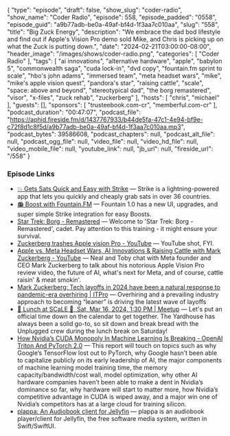 {
  "type": "episode",
  "draft": false,
  "show_slug": "coder-radio",
  "show_name": "Coder Radio",
  "episode": 558,
  "episode_padded": "0558",
  "episode_guid": "a9b77adb-be0a-49af-bf4d-1f3aa7c010aa",
  "slug": "558",
  "title": "Big Zuck Energy",
  "description": "We embrace the dad bod lifestyle and find out if Apple's Vision Pro demo sold Mike, and Chris is picking up on what the Zuck is putting down.",
  "date": "2024-02-21T03:00:00-08:00",
  "header_image": "/images/shows/coder-radio.png",
  "categories": [
    "Coder Radio"
  ],
  "tags": [
    "ai innovations",
    "alternative hardware",
    "apple",
    "babylon 5",
    "commonwealth saga",
    "cuda lock-in",
    "dvd copy",
    "fountain.fm sprint to scale",
    "hbo's john adams",
    "immersed team",
    "meta headset wars",
    "mike",
    "mike's apple vision quest",
    "pandora's star",
    "raising cattle",
    "scale",
    "space: above and beyond",
    "stereotypical dad",
    "the borg remastered",
    "visor",
    "x-files",
    "zuck rehab",
    "zuckerberg"
  ],
  "hosts": [
    "chris",
    "michael"
  ],
  "guests": [],
  "sponsors": [
    "trusteebook.com-cr",
    "memberful.com-cr"
  ],
  "podcast_duration": "00:47:07",
  "podcast_file": "https://aphid.fireside.fm/d/1437767933/b44de5fa-47c1-4e94-bf9e-c72f8d1c8f5d/a9b77adb-be0a-49af-bf4d-1f3aa7c010aa.mp3",
  "podcast_bytes": 39586608,
  "podcast_chapters": null,
  "podcast_alt_file": null,
  "podcast_ogg_file": null,
  "video_file": null,
  "video_hd_file": null,
  "video_mobile_file": null,
  "youtube_link": null,
  "jb_url": null,
  "fireside_url": "/558"
}


### Episode Links

  * [💥 Gets Sats Quick and Easy with Strike](https://strike.me/ "💥 Gets Sats Quick and Easy with Strike") — Strike is a lightning-powered app that lets you quickly and cheaply grab sats in over 36 countries.
  * [📻 Boost with Fountain.FM](https://www.fountain.fm/ "📻 Boost with Fountain.FM") — Fountain 1.0 has a new UI, upgrades, and super simple Strike integration for easy Boosts.
  * [Star Trek: Borg - Remastered](https://borgremastered.com/ "Star Trek: Borg - Remastered") — Welcome to 'Star Trek: Borg - Remastered', cadet. Pay attention to this training - it might ensure your survival.
  * [Zuckerberg trashes Apple vision Pro - YouTube](https://www.youtube.com/shorts/sNlVN6vXHPw "Zuckerberg trashes Apple vision Pro - YouTube") — YouTube shot, FYI.
  * [Apple vs. Meta Headset Wars, AI Innovations & Raising Cattle with Mark Zuckerberg - YouTube](https://www.youtube.com/watch?v=xQqsvRHjas4 "Apple vs. Meta Headset Wars, AI Innovations & Raising Cattle with Mark Zuckerberg - YouTube") — Neal and Toby chat with Meta founder and CEO Mark Zuckerberg to talk about his notorious Apple Vision Pro review video, the future of AI, what's next for Meta, and of course, cattle raisin' & meat smokin'. 
  * [Mark Zuckerberg: Tech layoffs in 2024 have been a natural response to pandemic-era overhiring | ITPro](https://www.itpro.com/business/business-strategy/mark-zuckerberg-tech-layoffs-in-2024-have-been-a-natural-response-to-pandemic-era-over-hiring "Mark Zuckerberg: Tech layoffs in 2024 have been a natural response to pandemic-era overhiring | ITPro") — Overhiring and a prevailing industry approach to becoming “leaner” is driving the latest wave of layoffs
  * [🍔 Lunch at SCaLE 🍇, Sat, Mar 16, 2024, 1:30 PM | Meetup](https://www.meetup.com/jupiterbroadcasting/events/298780542/ "🍔 Lunch at SCaLE 🍇, Sat, Mar 16, 2024, 1:30 PM | Meetup") — Let's put an official time down on the calendar to get together. The Yardhouse has always been a solid go-to, so sit down and break bread with the Unplugged crew during the lunch break on Saturday!
  * [How Nvidia’s CUDA Monopoly In Machine Learning Is Breaking - OpenAI Triton And PyTorch 2.0](https://www.semianalysis.com/p/nvidiaopenaitritonpytorch "How Nvidia’s CUDA Monopoly In Machine Learning Is Breaking - OpenAI Triton And PyTorch 2.0") — This report will touch on topics such as why Google’s TensorFlow lost out to PyTorch, why Google hasn’t been able to capitalize publicly on its early leadership of AI, the major components of machine learning model training time, the memory capacity/bandwidth/cost wall, model optimization, why other AI hardware companies haven’t been able to make a dent in Nvidia’s dominance so far, why hardware will start to matter more, how Nvidia’s competitive advantage in CUDA is wiped away, and a major win one of Nvidia’s competitors has at a large cloud for training silicon.
  * [plappa: An Audiobook client for Jellyfin](https://github.com/LeoKlaus/plappa "plappa: An Audiobook client for Jellyfin") — plappa is an audiobook player/client for Jellyfin, the free software media system, written in Swift/SwiftUI.


